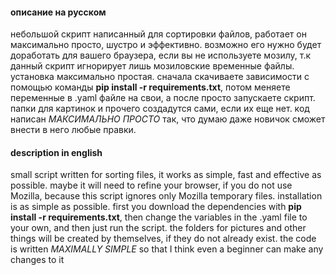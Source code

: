 
#### описание на русском
небольшой скрипт написанный для сортировки файлов, работает он максимально просто, шустро и эффективно. возможно его нужно будет доработать для вашего браузера, если вы не используете мозилу, т.к данный скрипт игнорирует лишь мозиловские временные файлы. установка максимально простая. сначала скачиваете зависимости с помощью команды **pip install -r requirements.txt**, потом меняете переменные в .yaml файле на свои, а после просто запускаете скрипт. папки для картинок и прочего создадутся сами, если их еще нет. код написан *МАКСИМАЛЬНО ПРОСТО* так, что думаю даже новичок сможет внести в него любые правки.



#### description in english
small script written for sorting files, it works as simple, fast and effective as possible. maybe it will need to refine your browser, if you do not use Mozilla, because this script ignores only Mozilla temporary files. installation is as simple as possible. first you download the dependencies with **pip install -r requirements.txt**, then change the variables in the .yaml file to your own, and then just run the script. the folders for pictures and other things will be created by themselves, if they do not already exist. the code is written *MAXIMALLY SIMPLE* so that I think even a beginner can make any changes to it 
 

 
